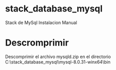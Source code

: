 # stack_database_mysql
Stack de MySql Instalacion Manual 

# Descromprimir
Descomprimir el archivo mysqld.zip en el directorio C:\stack_database_mysql\mysql-8.0.31-winx64\bin